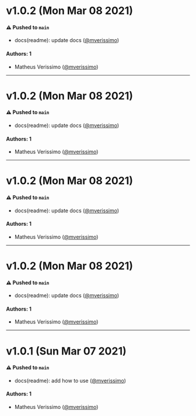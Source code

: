 # v1.0.2 (Mon Mar 08 2021)

#### ⚠️ Pushed to `main`

- docs(readme): update docs ([@mverissimo](https://github.com/mverissimo))

#### Authors: 1

- Matheus Verissimo ([@mverissimo](https://github.com/mverissimo))

---

# v1.0.2 (Mon Mar 08 2021)

#### ⚠️ Pushed to `main`

- docs(readme): update docs ([@mverissimo](https://github.com/mverissimo))

#### Authors: 1

- Matheus Verissimo ([@mverissimo](https://github.com/mverissimo))

---

# v1.0.2 (Mon Mar 08 2021)

#### ⚠️ Pushed to `main`

- docs(readme): update docs ([@mverissimo](https://github.com/mverissimo))

#### Authors: 1

- Matheus Verissimo ([@mverissimo](https://github.com/mverissimo))

---

# v1.0.2 (Mon Mar 08 2021)

#### ⚠️ Pushed to `main`

- docs(readme): update docs ([@mverissimo](https://github.com/mverissimo))

#### Authors: 1

- Matheus Verissimo ([@mverissimo](https://github.com/mverissimo))

---

# v1.0.1 (Sun Mar 07 2021)

#### ⚠️ Pushed to `main`

- docs(readme): add how to use ([@mverissimo](https://github.com/mverissimo))

#### Authors: 1

- Matheus Verissimo ([@mverissimo](https://github.com/mverissimo))
